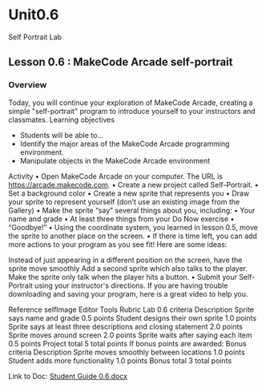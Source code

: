 # Unit0.6
Self Portrait Lab 

## Lesson 0.6 : MakeCode Arcade self-portrait
### Overview
Today, you will continue your exploration of MakeCode Arcade, creating a simple "self-portrait" program to introduce yourself to your instructors and classmates.
Learning objectives
* Students will be able to...
* Identify the major areas of the MakeCode Arcade programming environment.
* Manipulate objects in the MakeCode Arcade environment

Activity
	•	Open MakeCode Arcade on your computer.  The URL is https://arcade.makecode.com.
	•	Create a new project called Self-Portrait.
	•	Set a background color
	•	Create a new sprite that represents you
	•	Draw your sprite to represent yourself (don’t use an existing image from the Gallery)
	•	Make the sprite “say” several things about you, including:
	•	Your name and grade
	•	At least three things from your Do Now exercise
	•	“Goodbye!”
	•	Using the coordinate system, you learned in lesson 0.5, move the sprite to another place on the screen.
	•	If there is time left, you can add more actions to your program as you see fit! Here are some ideas:

Instead of just appearing in a different position on the screen, have the sprite move smoothly
Add a second sprite which also talks to the player.
Make the sprite only talk when the player hits a button.
	•	Submit your Self-Portrait using your instructor's directions. If you are having trouble downloading and saving your program, here is a great video to help you.

Reference
selfImage Editor Tools
Rubric
Lab 0.6 criteria
Description
Sprite says name and grade
0.5 points
Student designs their own sprite
1.0 points
Sprite says at least three descriptions and closing statement
2.0 points
Sprite moves around screen
2.0 points
Sprite waits after saying each item
0.5 points
Project total
5 total points
If bonus points are awarded:
Bonus criteria
Description
Sprite moves smoothly between locations
1.0 points
Student adds more functionality
1.0 points
Bonus total
3 total points

Link to Doc: [Student Guide 0.6.docx](https://github.com/Keyes-Intro-to-Programming/Unit0.6/files/12817481/Student.Guide.0.6.docx)

